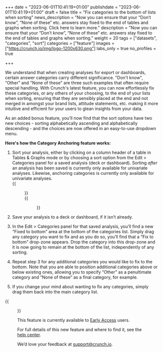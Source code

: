 +++
date = "2023-06-01T10:41:19+01:00"
publishdate = "2023-06-01T10:41:19+01:00"
draft = false
title = "Fix categories to the bottom of lists when sorting"
news_description = "Now you can ensure that your “Don’t know”, “None of these” etc. answers stay fixed to the end of tables and graphs when sorting. Click here to learn more."
description = "Now you can ensure that your “Don’t know”, “None of these” etc. answers stay fixed to the end of tables and graphs when sorting."
weight = 20
tags = ["datasets", "categories", "sort"]
categories = ["feature"]
images = ["https://crunch.io/img/logo-1200x630.png"]
labs_only = true
no_profiles = true

+++

We understand that when creating analyses for export or dashboards, certain answer categories carry different significance. "Don't know", “Other” and "None of these" are three such examples that often require special handling. With Crunch's latest feature, you can now effortlessly fix these categories, or any others of your choosing, to the end of your lists when sorting, ensuring that they are sensibly placed at the end and not merged in amongst your brand lists, attitude statements, etc. making it more intuitive and efficient for your users to glean insights from your data.

As an added bonus feature, you’ll now find that the sort options have two new choices - sorting alphabetically ascending and alphabetically descending - and the choices are now offered in an easy-to-use dropdown menu.

**Here's how the Category Anchoring feature works:**

1. Sort your analysis, either by clicking on a column header of a table in Tables & Graphs mode or by choosing a sort option from the Edit > Categories panel for a saved analysis (deck or dashboard). Sorting *after* an analysis has been saved is currently only available for univariate analyses. Likewise, anchoring categories is currently only available for univariate analyses. <br> {{<figure src="https://player-crunch-io.s3.amazonaws.com/help-crunch-io/screenshots/sorting-tables-graphs-may-2023-05.png" class="img-fluid ">}} <br> {{<figure src="https://player-crunch-io.s3.amazonaws.com/help-crunch-io/screenshots/sorting-tables-graphs-may-2023-03.png" class="img-fluid ">}}

2. Save your analysis to a deck or dashboard, if it isn’t already.
3. In the Edit > Categories panel for that saved analysis, you’ll find a new “Fixed to bottom” area at the bottom of the categories list. Simply drag any category you want to fix and as you do so, you’ll find that a “Fix to bottom” drop-zone appears. Drop the category into this drop-zone and it is now going to remain at the bottom of the list, independently of any sorting.
4. Repeat step 3 for any additional categories you would like to fix to the bottom. Note that you are able to position additional categories above or below existing ones, allowing you to specify “Other” as a penultimate category and “None of these” as a final category, for example.
5. If you change your mind about wanting to fix any categories, simply drag them back into the main category list.

{{<figure src="https://player-crunch-io.s3.amazonaws.com/help-crunch-io/screenshots/sorting-tables-graphs-may-2023-04.gif" class="img-fluid ">}}

This feature is currently available to [Early Access](https://help.crunch.io/hc/en-us/articles/360040465331-How-to-enable-early-access) users.

For full details of this new feature and where to find it, see the [help center](https://help.crunch.io/hc/en-us/articles/360039306152-Tables-and-charts-with-drag-and-drop#Sorting-Tables-and-Graphs).

We’d love your feedback at [support@crunch.io](mailto:support@crunch.io).
